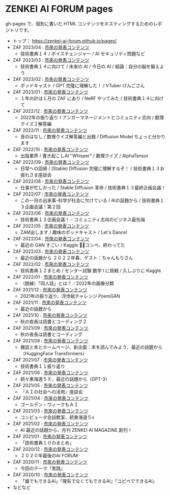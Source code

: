# ZENKEI AI FORUM pages

gh-pages で、個別に書いた HTML コンテンツをホスティングするためのレポジトリです。

* トップ： https://zenkei-ai-forum.github.io/pages/
* ZAF 2023/04 : [市來の発表コンテンツ](https://zenkei-ai-forum.github.io/pages/ZAF202304/ichiki/)
  * 技術書典１４ / ボイスチェンジャー / AI セキュリティ問題など
* ZAF 2023/03 : [市來の発表コンテンツ](https://zenkei-ai-forum.github.io/pages/ZAF202303/ichiki/)
  * 技術書典１４に向けて / 未来の AI / 今日の AI / 結論：自分の脳を鍛えよう
* ZAF 2023/02 : [市來の発表コンテンツ](https://zenkei-ai-forum.github.io/pages/ZAF202302/ichiki/)
  * ポッドキャスト / GPT 完璧に理解した！ / VTuber けんごさん
* ZAF 2023/01 : [市來の発表コンテンツ](https://zenkei-ai-forum.github.io/pages/ZAF202301/ichiki/)
  * １年の計は１月の ZAF にあり / NeRF やってみた / 技術書典１４に向けて
* ZAF 2022/12 : [市來の発表コンテンツ](https://zenkei-ai-forum.github.io/pages/ZAF202212/ichiki/)
  * 2022年の振り返り / アンガーマネージメントとコミュニティ志向 / 数理クイズ２解答編
* ZAF 2022/11 : [市來の発表コンテンツ](https://zenkei-ai-forum.github.io/pages/ZAF202211/ichiki/)
  * 音のはなし / 数理クイズ解答編と出題 / Diffusion Model ちょっと分かります
* ZAF 2022/10 : [市來の発表コンテンツ](https://zenkei-ai-forum.github.io/pages/ZAF202210/ichiki/)
  * 出版業界 / 書き起こしAI "Whisper" / 数理クイズ / AlphaTensor
* ZAF 2022/09 : [市來の発表コンテンツ](https://zenkei-ai-forum.github.io/pages/ZAF202209/ichiki/)
  * 日常への回帰 / (Stable) Diffusion 完璧に理解するぞ！ / 技術書典１３お疲れさま座談会
* ZAF 2022/08 : [市來の発表コンテンツ](https://zenkei-ai-forum.github.io/pages/ZAF202208/ichiki/)
  * 仕事が忙しかった / Stable Diffusion 革命 / 技術書典１３最終企画会議！
* ZAF 2022/07 : [市來の発表コンテンツ](https://zenkei-ai-forum.github.io/pages/ZAF202207/ichiki/)
  * この一月の出来事-科学が社会に欠けている / AIの話題から / 技術書典１３企画会議！第２回
* ZAF 2022/06 : [市來の発表コンテンツ](https://zenkei-ai-forum.github.io/pages/ZAF202206/ichiki/)
  * 技術書典１３企画会議！ - コミュニティ志向のビジネス最先端
* ZAF 2022/05 : [市來の発表コンテンツ](https://zenkei-ai-forum.github.io/pages/ZAF202205/ichiki/)
  * ZAM出します / 趣味のポッドキャスト / Let's Dance!
* ZAF 2022/04 : [市來の発表コンテンツ](https://zenkei-ai-forum.github.io/pages/ZAF202204/ichiki/)
  * 最近の GAN すごい / Kaggle 🐳🐬コンペ、終わってた
* ZAF 2022/03 : [市來の発表コンテンツ](https://zenkei-ai-forum.github.io/pages/ZAF202203/ichiki/)
  * 最近の話題から ２０２２年春、ゲスト：ちゃんもりさん
* ZAF 2022/02 : [市來の発表コンテンツ](https://zenkei-ai-forum.github.io/pages/ZAF202202/ichiki/)
  * 技術書典１２まとめ / センター試験 数学 I に挑戦 / 久しぶりに Kaggle
* ZAF 2022/01 : [市來の発表コンテンツ](https://zenkei-ai-forum.github.io/pages/ZAF202201/ichiki/)
  * （脱線）「同人誌」とは？／2022年の画像分類
* ZAF 2021/12 : [市來の発表コンテンツ](https://zenkei-ai-forum.github.io/pages/ZAF202112/ichiki/)
  * 2021年の振り返り、浮世絵チャレンジ PoemGAN
* ZAF 2021/11 : [市來の発表コンテンツ](https://zenkei-ai-forum.github.io/pages/ZAF202111/ichiki/)
  * 最近の話題から
* ZAF 2021/10 : [市來の発表コンテンツ](https://zenkei-ai-forum.github.io/pages/ZAF202110/ichiki/)
  * 秋の夜長は読書とコーディング２
* ZAF 2021/09 : [市來の発表コンテンツ](https://zenkei-ai-forum.github.io/pages/ZAF202109/ichiki/)
  * 秋の夜長は読書とコーディング
* ZAF 2021/08 : [市來の発表コンテンツ](https://zenkei-ai-forum.github.io/pages/ZAF202108/ichiki/)
  * 雑誌と本とホームページ、新企画：本を読んでみよう、最近の話題から（HuggingFace Transformers）
* ZAF 2021/07 : [市來の発表コンテンツ](https://zenkei-ai-forum.github.io/pages/ZAF202107/ichiki/)
  * 技術書典１１振り返り
* ZAF 2021/06 : [市來の発表コンテンツ](https://zenkei-ai-forum.github.io/pages/ZAF202106/ichiki/)
  * 続々東海道５Ｘ、最近の話題から（GPT-3）
* ZAF 2021/05 : [市來の発表コンテンツ](https://zenkei-ai-forum.github.io/pages/ZAF202105/ichiki/)
  * 『ＡＩの社会への活用』座談会
* ZAF 2021/04 : [市來の発表コンテンツ](https://zenkei-ai-forum.github.io/pages/ZAF202104/ichiki/)
  * ゴールデン・ウィークもＡＩ
* ZAF 2021/03 : [市來の発表コンテンツ](https://zenkei-ai-forum.github.io/pages/ZAF202103/ichiki/)
  * コンピュータ会話教室、続東海道５x
* ZAF 2021/02 : [市來の発表コンテンツ](https://zenkei-ai-forum.github.io/pages/ZAF202102/ichiki/)
  * AI 最近の話題から、月刊 ZENKEI AI MAGAZINE 創刊！
* ZAF 2021/01 : [市來の発表コンテンツ](https://zenkei-ai-forum.github.io/pages/ZAF202101/ichiki/)
  * 「技術書典１０のまとめ」
* ZAF 2020/12 : [市來の発表コンテンツ](https://zenkei-ai-forum.github.io/pages/ZAF202012/ichiki/)
  * ２０２０年最後のAI FORUM
* ZAF 2020/11 : [市來の発表コンテンツ](https://zenkei-ai-forum.github.io/pages/ZAF202011/ichiki/)
  * 今回のテーマ「実践」
* ZAF 2020/10 : [市來の発表コンテンツ](https://zenkei-ai-forum.github.io/pages/ZAF202010/ichiki/)
  * 「誰でもできるAI」「理系でなくてもできるAI」「コピペでできるAI」
* などなど
